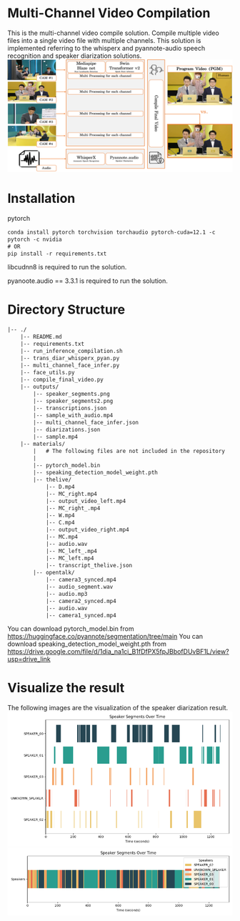 # Multi-Channel Video Compilation

This is the multi-channel video compile solution.
Compile multiple video files into a single video file with multiple channels.
This solution is implemented referring to the whisperx and pyannote-audio speech recognition and speaker diarization solutions.
![Image description](figs/overall_fig.png)
# Installation
pytorch
```
conda install pytorch torchvision torchaudio pytorch-cuda=12.1 -c pytorch -c nvidia
# OR
pip install -r requirements.txt
```

libcudnn8 is required to run the solution. 

pyanoote.audio == 3.3.1 is required to run the solution.

# Directory Structure
```
|-- ./
    |-- README.md
    |-- requirements.txt
    |-- run_inference_compilation.sh
    |-- trans_diar_whisperx_pyan.py
    |-- multi_channel_face_infer.py
    |-- face_utils.py
    |-- compile_final_video.py
    |-- outputs/
        |-- speaker_segments.png
        |-- speaker_segments2.png
        |-- transcriptions.json
        |-- sample_with_audio.mp4
        |-- multi_channel_face_infer.json
        |-- diarizations.json
        |-- sample.mp4
    |-- materials/
        |   # The following files are not included in the repository
        |   
        |-- pytorch_model.bin
        |-- speaking_detection_model_weight.pth
        |-- thelive/
            |-- D.mp4
            |-- MC_right.mp4
            |-- output_video_left.mp4
            |-- MC_right_.mp4
            |-- W.mp4
            |-- C.mp4
            |-- output_video_right.mp4
            |-- MC.mp4
            |-- audio.wav
            |-- MC_left_.mp4
            |-- MC_left.mp4
            |-- transcript_thelive.json
        |-- opentalk/
            |-- camera3_synced.mp4
            |-- audio_segment.wav
            |-- audio.mp3
            |-- camera2_synced.mp4
            |-- audio.wav
            |-- camera1_synced.mp4
```
You can download pytorch_model.bin from https://huggingface.co/pyannote/segmentation/tree/main
You can download speaking_detection_model_weight.pth from https://drive.google.com/file/d/1dia_na1ci_B1fDfPX5fpJBbofDUvBF1L/view?usp=drive_link
# Visualize the result

The following images are the visualization of the speaker diarization result.
![Image description](./figs/speaker_segments.png)
![Image description](./figs/speaker_segments2.png)

